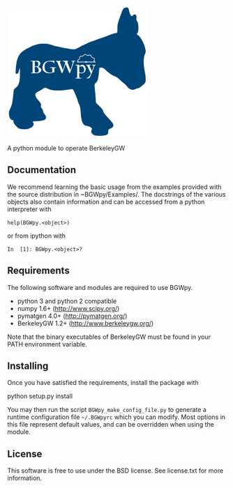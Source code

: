 
<a href="url"><img src="https://github.com/BerkeleyGW/BGWpy/blob/master/dev/logo/BGWpy.png" height="300" ></a><br clear="all" />

A python module to operate BerkeleyGW


Documentation
-------------

We recommend learning the basic usage from the examples provided
with the source distribution in ~BGWpy/Examples/. The docstrings
of the various objects also contain information and can be accessed
from a python interpreter with

    help(BGWpy.<object>)


or from ipython with

    In  [1]: BGWpy.<object>?


Requirements
------------

The following software and modules are required to use BGWpy.

  * python 3 and python 2 compatible
  * numpy 1.6+      (http://www.scipy.org/)
  * pymatgen 4.0+   (http://pymatgen.org/)
  * BerkeleyGW 1.2+ (http://www.berkeleygw.org/)

Note that the binary executables of BerkeleyGW must be found
in your PATH environment variable.


Installing
----------

Once you have satisfied the requirements, install the package with

  python setup.py install

You may then run the script `BGWpy_make_config_file.py`
to generate a runtime configuration file `~/.BGWpyrc`
which you can modify. Most options in this file
represent default values, and can be overridden when using the module.


License
-------

This software is free to use under the BSD license.
See license.txt for more information.

